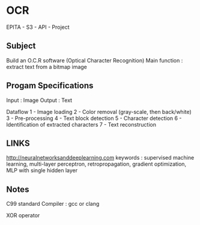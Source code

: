 # OCR
EPITA - S3 - API - Project

## Subject
Build an O.C.R software (Optical Character Recognition)
Main function : extract text from a bitmap image

## Progam Specifications
Input : Image
Output : Text

Dataflow 
1 - Image loading
2 - Color removal (gray-scale, then back/white)
3 - Pre-processing
4 - Text block detection
5 - Character detection
6 - Identification of extracted characters
7 - Text reconstruction


## LINKS
http://neuralnetworksanddeeplearning.com
keywords : supervised machine learning, multi-layer perceptron, retropropagation, gradient optimization, MLP with single hidden layer


## Notes
C99 standard
Compiler : gcc or clang

XOR operator
